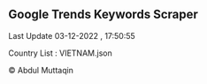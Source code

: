 

## Google Trends Keywords Scraper 
 
Last Update 03-12-2022 , 17:50:55

Country List :
VIETNAM.json



© Abdul Muttaqin 
